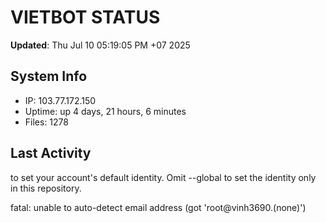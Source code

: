 # VIETBOT STATUS
**Updated**: Thu Jul 10 05:19:05 PM +07 2025

## System Info
- IP: 103.77.172.150
- Uptime: up 4 days, 21 hours, 6 minutes
- Files: 1278

## Last Activity

to set your account's default identity.
Omit --global to set the identity only in this repository.

fatal: unable to auto-detect email address (got 'root@vinh3690.(none)')
